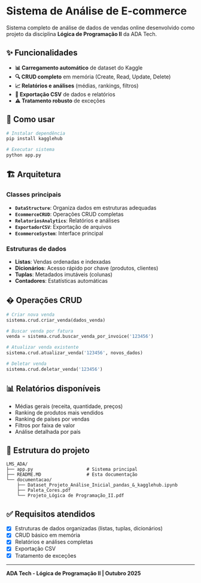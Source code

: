 # Sistema de Análise de E-commerce

Sistema completo de análise de dados de vendas online desenvolvido como projeto da disciplina **Lógica de Programação II** da ADA Tech.

## ✨ Funcionalidades

- **📊 Carregamento automático** de dataset do Kaggle
- **🔍 CRUD completo** em memória (Create, Read, Update, Delete)
- **📈 Relatórios e análises** (médias, rankings, filtros)
- **💾 Exportação CSV** de dados e relatórios
- **⚠️ Tratamento robusto** de exceções

## 🚀 Como usar

```bash
# Instalar dependência
pip install kagglehub

# Executar sistema
python app.py
```

## 🏗️ Arquitetura

### Classes principais
- **`DataStructure`**: Organiza dados em estruturas adequadas
- **`EcommerceCRUD`**: Operações CRUD completas
- **`RelatoriosAnalytics`**: Relatórios e análises
- **`ExportadorCSV`**: Exportação de arquivos
- **`EcommerceSystem`**: Interface principal

### Estruturas de dados
- **Listas**: Vendas ordenadas e indexadas
- **Dicionários**: Acesso rápido por chave (produtos, clientes)
- **Tuplas**: Metadados imutáveis (colunas)
- **Contadores**: Estatísticas automáticas

## � Operações CRUD

```python
# Criar nova venda
sistema.crud.criar_venda(dados_venda)

# Buscar venda por fatura
venda = sistema.crud.buscar_venda_por_invoice('123456')

# Atualizar venda existente
sistema.crud.atualizar_venda('123456', novos_dados)

# Deletar venda
sistema.crud.deletar_venda('123456')
```

## 📊 Relatórios disponíveis

- Médias gerais (receita, quantidade, preços)
- Ranking de produtos mais vendidos
- Ranking de países por vendas
- Filtros por faixa de valor
- Análise detalhada por país

## 📁 Estrutura do projeto

```
LMS_ADA/
├── app.py                    # Sistema principal
├── README.MD                 # Esta documentação
└── documentacao/
    ├── Dataset_Projeto_Análise_Inicial_pandas_&_kagglehub.ipynb
    ├── Paleta_Cores.pdf
    └── Projeto_Lógica de Programação_II.pdf
```

## ✅ Requisitos atendidos

- [x] Estruturas de dados organizadas (listas, tuplas, dicionários)
- [x] CRUD básico em memória
- [x] Relatórios e análises completas
- [x] Exportação CSV
- [x] Tratamento de exceções

---

**ADA Tech - Lógica de Programação II | Outubro 2025**